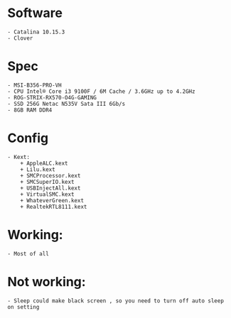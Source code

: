 # Software 
    - Catalina 10.15.3
    - Clover
# Spec
    - MSI-B356-PRO-VH
    - CPU Intel® Core i3 9100F / 6M Cache / 3.6GHz up to 4.2GHz
    - ROG-STRIX-RX570-O4G-GAMING
    - SSD 256G Netac N535V Sata III 6Gb/s
    - 8GB RAM DDR4
# Config
    - Kext:
        + AppleALC.kext
        + Lilu.kext
        + SMCProcessor.kext
        + SMCSuperIO.kext
        + USBInjectAll.kext
        + VirtualSMC.kext
        + WhateverGreen.kext
        + RealtekRTL8111.kext
# Working:
    - Most of all 
# Not working:
    - Sleep could make black screen , so you need to turn off auto sleep on setting
